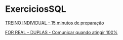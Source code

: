 # ExerciciosSQL

<a href="https://inspertecweb.github.io/ExerciciosSQL/bd2.html">TREINO INDIVIDUAL - 15 minutos de preparação</a>

<a href="https://inspertecweb.github.io/ExerciciosSQL/bd1.html">FOR REAL - DUPLAS - Comunicar quando atingir 100%</a>

